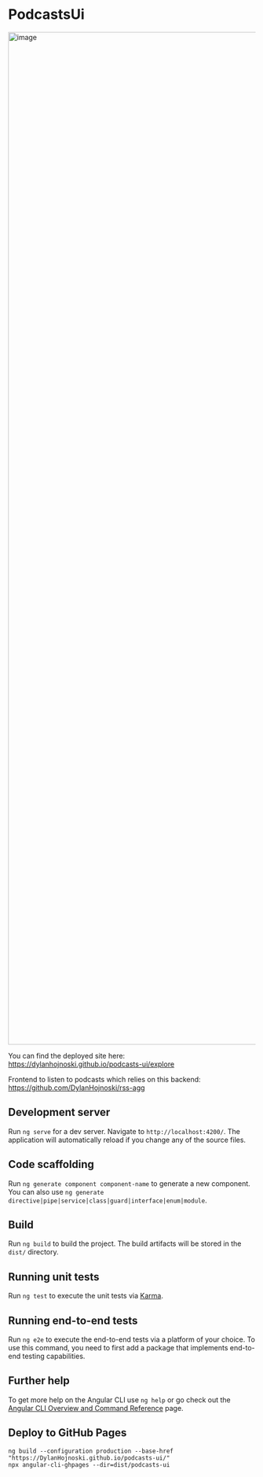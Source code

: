 # PodcastsUi

<img width="3405" height="2060" alt="image" src="https://github.com/user-attachments/assets/a6ef1123-f941-4139-9c39-54cdb436abd1" />

You can find the deployed site here: https://dylanhojnoski.github.io/podcasts-ui/explore

Frontend to listen to podcasts which relies on this backend: https://github.com/DylanHojnoski/rss-agg

## Development server

Run `ng serve` for a dev server. Navigate to `http://localhost:4200/`. The application will automatically reload if you change any of the source files.

## Code scaffolding

Run `ng generate component component-name` to generate a new component. You can also use `ng generate directive|pipe|service|class|guard|interface|enum|module`.

## Build

Run `ng build` to build the project. The build artifacts will be stored in the `dist/` directory.

## Running unit tests

Run `ng test` to execute the unit tests via [Karma](https://karma-runner.github.io).

## Running end-to-end tests

Run `ng e2e` to execute the end-to-end tests via a platform of your choice. To use this command, you need to first add a package that implements end-to-end testing capabilities.

## Further help

To get more help on the Angular CLI use `ng help` or go check out the [Angular CLI Overview and Command Reference](https://angular.io/cli) page.

## Deploy to GitHub Pages 

```
ng build --configuration production --base-href "https://DylanHojnoski.github.io/podcasts-ui/"
npx angular-cli-ghpages --dir=dist/podcasts-ui
```

